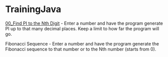 # TrainingJava
[00_Find PI to the Nth Digit](https://github.com/Elizabethssss/TrainingJava/blob/master/00/Pi.java) - Enter a number and have the program generate PI up to that many decimal places. Keep a limit to how far the program will go.

Fibonacci Sequence - Enter a number and have the program generate the Fibonacci sequence to that number or to the Nth number (starts from 0).
